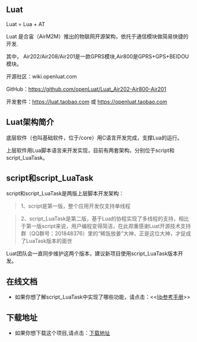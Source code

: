 ## Luat

Luat = Lua +  AT  

Luat 是合宙（AirM2M）推出的物联网开源架构，依托于通信模块做简易快捷的开发.

其中， Air202/Air208/Air201是一款GPRS模块,Air800是GPRS+GPS+BEIDOU模块。

开源社区：wiki.openluat.com

GitHub：https://github.com/openLuat/Luat_Air202-Air800-Air201

开发套件：https://luat.taobao.com 或 https://openluat.taobao.com



## Luat架构简介


底层软件（也叫基础软件，位于/core）用C语言开发完成，支撑Lua的运行。

上层软件用Lua脚本语言来开发实现，目前有两套架构，分别位于script和script_LuaTask。 


## script和script_LuaTask

script和script_LuaTask是两版上层脚本开发架构：
> 1、script是第一版，整个应用开发仅支持单线程

> 2、script_LuaTask是第二版，基于Lua的协程实现了多线程的支持，相比于第一版script来说，用户编程变得简洁，在此郑重感谢Luat开源技术支持群（QQ群号：201848376）里的“稀饭放姜”大神，正是这位大神，才促成了LuaTask版本的面世

Luat团队会一直同步维护这两个版本，建议新项目使用script_LuaTask版本开发。

## 在线文档

- 如果你想了解script_LuaTask中实现了哪些功能，请点击：<<[lib参考手册](https://htmlpreview.github.io/?https://github.com/zhutianhua/Luat/script_LuaTask/blob/master/doc/lib/index.html)>>

## 下载地址

- 如果你想下载这个项目,请点击：[下载地址](https://github.com/zhutianhua/Luat/archive/master.zip)
